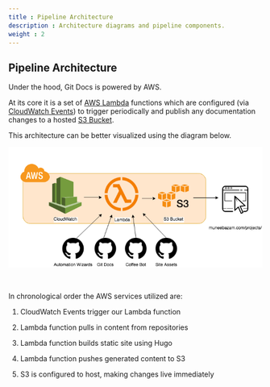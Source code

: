```yaml
---
title : Pipeline Architecture
description : Architecture diagrams and pipeline components.
weight : 2
---
```


## Pipeline Architecture 

Under the hood, Git Docs is powered by AWS.

At its core it is a set of [AWS Lambda](https://aws.amazon.com/lambda/) functions which are configured (via [CloudWatch Events](https://docs.aws.amazon.com/AmazonCloudWatch/latest/events/WhatIsCloudWatchEvents.html)) to trigger periodically and publish any documentation changes to a hosted [S3 Bucket](https://aws.amazon.com/s3/). 

This architecture can be better visualized using the diagram below.

![](architecture.png)

<br/>

In chronological order the AWS services utilized are:

1. CloudWatch Events trigger our Lambda function 

2. Lambda function pulls in content from repositories

3. Lambda function builds static site using Hugo

4. Lambda function pushes generated content to S3

5. S3 is configured to host, making changes live immediately

